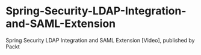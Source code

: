 # Spring-Security-LDAP-Integration-and-SAML-Extension
Spring Security LDAP Integration and SAML Extension [Video], published by Packt
